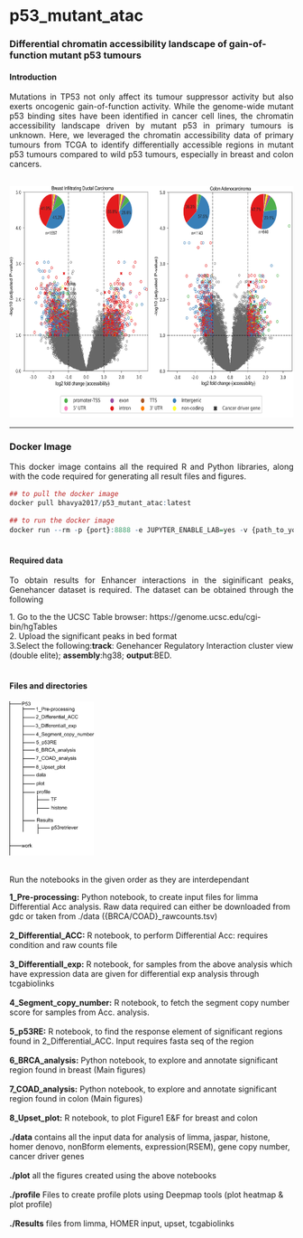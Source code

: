 # p53_mutant_atac
<h3>Differential chromatin accessibility landscape of gain-of-function mutant p53 tumours</h3>
<h4>Introduction</h4>
 <p align="justify" >Mutations in TP53 not only affect its tumour suppressor activity but also exerts oncogenic gain-of-function activity. While the genome-wide mutant p53 binding sites have been identified in cancer cell lines, the chromatin accessibility landscape driven by mutant p53 in primary tumours is unknown. Here, we leveraged the chromatin accessibility data of primary tumours from TCGA to identify differentially accessible regions in mutant p53 tumours compared to wild p53 tumours, especially in breast and colon cancers.</p>

<br>
<img src="https://github.com/onkoslab/p53_mutant_atac/blob/main/figure_readme.png" alt="" width="700" height="410">

____________________________________________________

<h3> Docker Image </h3>
  <p align="justify" > This docker image contains all the required R and Python libraries, along with the code required for generating all result files and figures.</p>
   
   
```r
## to pull the docker image
docker pull bhavya2017/p53_mutant_atac:latest
```


```r
## to run the docker image
docker run --rm -p {port}:8888 -e JUPYTER_ENABLE_LAB=yes -v {path_to_your_working_directory}:/home/jovyan/work bhavya2017/p53_mutant_atac:latest
```

#### <br/>Required data

<p align="justify" >To obtain results for Enhancer interactions in the siginificant peaks, Genehancer dataset is required. The dataset can be obtained through the following</p>


<p> 1. Go to the the UCSC Table browser: https://genome.ucsc.edu/cgi-bin/hgTables <br> 2. Upload the significant peaks in bed format <br> 3.Select the following:<b>track</b>: Genehancer Regulatory Interaction cluster view (double elite); <b>assembly</b>:hg38; <b>output</b>:BED.
<p <div class='a' </p>  

#### <br/> Files and directories
<img src="https://github.com/onkoslab/p53_mutant_atac/blob/main/tre.png" alt="alt text" width="150" >
<br><br>
<p>Run the notebooks in the given order as they are interdependant</p>
<p>
<b>1_Pre-processing:</b> Python notebook, to create input files for limma Differential Acc analysis. Raw data required can either be downloaded from gdc or taken from ./data ({BRCA/COAD}_rawcounts.tsv)
<br><br>
<b>2_Differential_ACC:</b> R notebook, to perform Differential Acc: requires condition and raw counts file
<br><br>
<b>3_Differentiall_exp:</b> R notebook, for samples from the above analysis which have expression data are given for differential exp analysis through tcgabiolinks
<br><br>
 <b>4_Segment_copy_number:</b> R notebook, to fetch the segment copy number score for samples from Acc. analysis.
<br><br>
 <b>5_p53RE:</b> R notebook, to find the response element of significant regions found in 2_Differential_ACC. Input requires fasta seq of the region
<br><br>
<b>6_BRCA_analysis:</b> Python notebook, to explore and annotate significant region found in breast (Main figures)
<br><br>
 <b>7_COAD_analysis:</b> Python notebook, to explore and annotate significant region found in colon (Main figures)
<br><br>
<b>8_Upset_plot:</b> R notebook, to plot Figure1 E&F for breast and colon
<br><br>
 <b>./data</b> contains all the input data for analysis of limma, jaspar, histone, homer denovo, nonBform elements, expression(RSEM), gene copy number, cancer driver genes
 <br><br>
<b>./plot</b> all the figures created using the above notebooks
<br><br>
<b>./profile</b> Files to create profile plots using Deepmap tools (plot heatmap & plot profile)
 <br><br>
<b>./Results</b> files from limma, HOMER input, upset, tcgabiolinks

</p>

